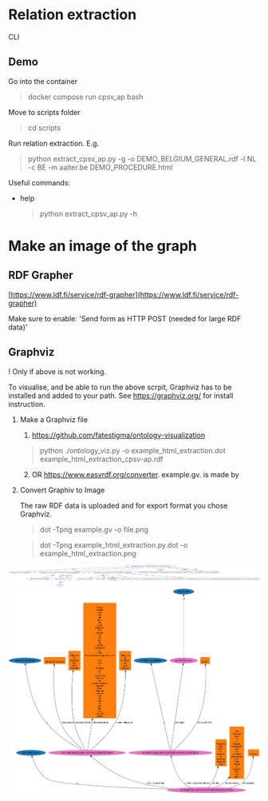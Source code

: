 # Relation extraction

CLI

## Demo

Go into the container
> docker compose run cpsv_ap bash

Move to scripts folder
> cd scripts

Run relation extraction. E.g.
> python extract_cpsv_ap.py -g -o DEMO_BELGIUM_GENERAL.rdf -l NL -c BE -m aalter.be DEMO_PROCEDURE.html

Useful commands:

- help
  > python extract_cpsv_ap.py -h

# Make an image of the graph

## RDF Grapher

[https://www.ldf.fi/service/rdf-grapher](https://www.ldf.fi/service/rdf-grapher)

Make sure to enable: 'Send form as HTTP POST (needed for large RDF data)'

## Graphviz

! Only if above is not working.

To visualise, and be able to run the above scrpit, Graphviz has to be installed and added to your path.
See https://graphviz.org/ for install instruction.

1. Make a Graphviz file

    1. https://github.com/fatestigma/ontology-visualization
   > python ./ontology_viz.py -o example_html_extraction.dot example_html_extraction_cpsv-ap.rdf
    <!-- -O ontology.ttl -->
    2. OR https://www.easyrdf.org/converter. example.gv. is made by

2. Convert Graphiv to Image

   The raw RDF data is uploaded and for export format you chose Graphviz.

   > dot -Tpng example.gv -o file.png

   > dot -Tpng example_html_extraction.py.dot -o example_html_extraction.png

![Example CPSV-AP Graph](file.png)
![Example CPSV-AP Graph](example_html_extraction.png)


